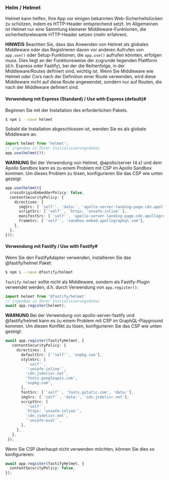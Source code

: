 ### Helm / Helmet

Helmet kann helfen, Ihre App vor einigen bekannten Web-Sicherheitslücken zu schützen, indem es HTTP-Header entsprechend setzt. Im Allgemeinen ist Helmet nur eine Sammlung kleinerer Middleware-Funktionen, die sicherheitsrelevante HTTP-Header setzen (mehr erfahren).

**HINWEIS**
Beachten Sie, dass das Anwenden von Helmet als globales Middleware oder das Registrieren davon vor anderen Aufrufen von `app.use()` oder Setup-Funktionen, die `app.use()` aufrufen könnten, erfolgen muss. Dies liegt an der Funktionsweise der zugrunde liegenden Plattform (d.h. Express oder Fastify), bei der die Reihenfolge, in der Middleware/Routes definiert sind, wichtig ist. Wenn Sie Middleware wie Helmet oder Cors nach der Definition einer Route verwenden, wird diese Middleware nicht auf diese Route angewendet, sondern nur auf Routen, die nach der Middleware definiert sind.

#### Verwendung mit Express (Standard) / Use with Express (default)#

Beginnen Sie mit der Installation des erforderlichen Pakets.

```bash
$ npm i --save helmet
```

Sobald die Installation abgeschlossen ist, wenden Sie es als globale Middleware an.

```typescript
import helmet from 'helmet';
// irgendwo in Ihrer Initialisierungsdatei
app.use(helmet());
```

**WARNUNG**
Bei der Verwendung von Helmet, @apollo/server (4.x) und dem Apollo Sandbox kann es zu einem Problem mit CSP im Apollo Sandbox kommen. Um dieses Problem zu lösen, konfigurieren Sie das CSP wie unten gezeigt:

```typescript
app.use(helmet({
  crossOriginEmbedderPolicy: false,
  contentSecurityPolicy: {
    directives: {
      imgSrc: [`'self'`, 'data:', 'apollo-server-landing-page.cdn.apollographql.com'],
      scriptSrc: [`'self'`, `https: 'unsafe-inline'`],
      manifestSrc: [`'self'`, 'apollo-server-landing-page.cdn.apollographql.com'],
      frameSrc: [`'self'`, 'sandbox.embed.apollographql.com'],
    },
  },
}));
```

#### Verwendung mit Fastify / Use with Fastify#

Wenn Sie den FastifyAdapter verwenden, installieren Sie das @fastify/helmet Paket:

```bash
$ npm i --save @fastify/helmet
```

`fastify-helmet` sollte nicht als Middleware, sondern als Fastify-Plugin verwendet werden, d.h. durch Verwendung von `app.register()`:

```typescript
import helmet from '@fastify/helmet'
// irgendwo in Ihrer Initialisierungsdatei
await app.register(helmet);
```

**WARNUNG**
Bei der Verwendung von apollo-server-fastify und @fastify/helmet kann es zu einem Problem mit CSP im GraphQL-Playground kommen. Um diesen Konflikt zu lösen, konfigurieren Sie das CSP wie unten gezeigt:

```typescript
await app.register(fastifyHelmet, {
   contentSecurityPolicy: {
     directives: {
       defaultSrc: [`'self'`, 'unpkg.com'],
       styleSrc: [
         `'self'`,
         `'unsafe-inline'`,
         'cdn.jsdelivr.net',
         'fonts.googleapis.com',
         'unpkg.com',
       ],
       fontSrc: [`'self'`, 'fonts.gstatic.com', 'data:'],
       imgSrc: [`'self'`, 'data:', 'cdn.jsdelivr.net'],
       scriptSrc: [
         `'self'`,
         `https: 'unsafe-inline'`,
         `cdn.jsdelivr.net`,
         `'unsafe-eval'`,
       ],
     },
   },
 });
```

Wenn Sie CSP überhaupt nicht verwenden möchten, können Sie dies so konfigurieren:

```typescript
await app.register(fastifyHelmet, {
  contentSecurityPolicy: false,
});
```

